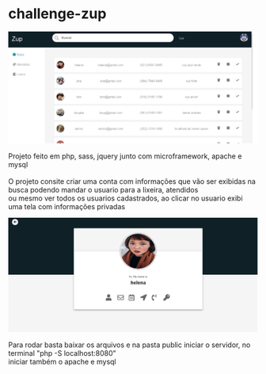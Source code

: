 # challenge-zup

<img src="layout.png"/>

Projeto feito em php, sass, jquery junto com microframework, apache e mysql<br><br>
O projeto consite criar uma conta com informações que vão ser exibidas na busca podendo mandar o usuario para a lixeira, atendidos<br>
ou mesmo ver todos os usuarios cadastrados, ao clicar no usuario exibi uma tela com informações privadas

<img src="layout2.png"/>

Para rodar basta baixar os arquivos e na pasta public iniciar o servidor, no terminal "php -S localhost:8080"<br>
iniciar também o apache e mysql
